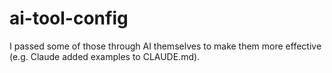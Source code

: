 # ai-tool-config
I passed some of those through AI themselves to make them more effective (e.g. Claude added examples to CLAUDE.md).
